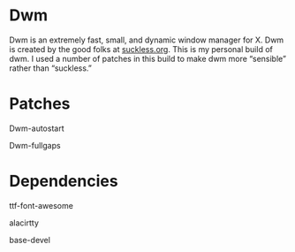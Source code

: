 # Dwm 

Dwm is an extremely fast, small, and dynamic window manager for X. Dwm is created by the good folks at [suckless.org](https://suckless.org).  This is my personal build of dwm.  I used a number of patches in this build to make dwm more “sensible” rather than “suckless.”

# Patches 

Dwm-autostart

Dwm-fullgaps

# Dependencies 

ttf-font-awesome

alacirtty

base-devel
